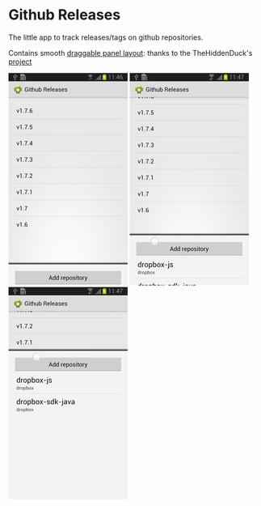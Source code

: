 Github Releases
=============

The little app to track releases/tags on github repositories.

Contains smooth [draggable panel layout](app/src/main/java/com/github/lassana/releases/view): thanks to the TheHiddenDuck's [project](https://github.com/TheHiddenDuck/draggable-panel-layout)

![Screenshot 1](raw/device-2014-01-15-114624.png) ![Screenshot 1](raw/device-2014-01-15-114717.png) ![Screenshot 1](raw/device-2014-01-15-114734.png) 
